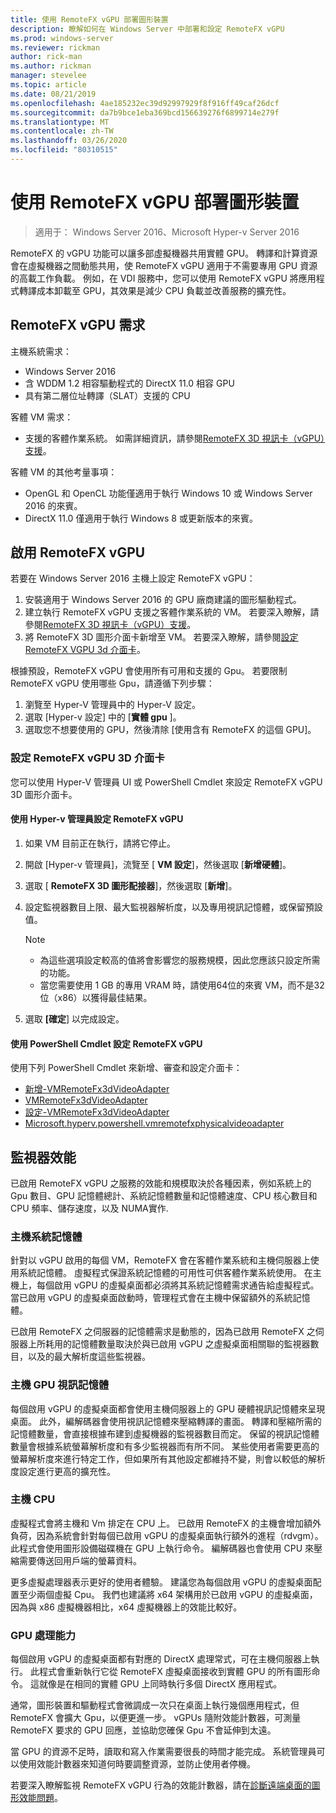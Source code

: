 ```yaml
---
title: 使用 RemoteFX vGPU 部署圖形裝置
description: 瞭解如何在 Windows Server 中部署和設定 RemoteFX vGPU
ms.prod: windows-server
ms.reviewer: rickman
author: rick-man
ms.author: rickman
manager: stevelee
ms.topic: article
ms.date: 08/21/2019
ms.openlocfilehash: 4ae185232ec39d92997929f8f916ff49caf26dcf
ms.sourcegitcommit: da7b9bce1eba369bcd156639276f6899714e279f
ms.translationtype: MT
ms.contentlocale: zh-TW
ms.lasthandoff: 03/26/2020
ms.locfileid: "80310515"
---
```

# <a name="deploy-graphics-devices-using-remotefx-vgpu"></a>使用 RemoteFX vGPU 部署圖形裝置

> 適用于： Windows Server 2016、Microsoft Hyper-v Server 2016

RemoteFX 的 vGPU 功能可以讓多部虛擬機器共用實體 GPU。 轉譯和計算資源會在虛擬機器之間動態共用，使 RemoteFX vGPU 適用于不需要專用 GPU 資源的高載工作負載。 例如，在 VDI 服務中，您可以使用 RemoteFX vGPU 將應用程式轉譯成本卸載至 GPU，其效果是減少 CPU 負載並改善服務的擴充性。

## <a name="remotefx-vgpu-requirements"></a>RemoteFX vGPU 需求

主機系統需求：

- Windows Server 2016
- 含 WDDM 1.2 相容驅動程式的 DirectX 11.0 相容 GPU
- 具有第二層位址轉譯（SLAT）支援的 CPU

客體 VM 需求：

- 支援的客體作業系統。 如需詳細資訊，請參閱[RemoteFX 3D 視訊卡（vGPU）支援](../../../remote/remote-desktop-services/rds-supported-config.md#remotefx-3d-video-adapter-vgpu-support)。

客體 VM 的其他考量事項：

- OpenGL 和 OpenCL 功能僅適用于執行 Windows 10 或 Windows Server 2016 的來賓。  
- DirectX 11.0 僅適用于執行 Windows 8 或更新版本的來賓。

## <a name="enable-remotefx-vgpu"></a>啟用 RemoteFX vGPU

若要在 Windows Server 2016 主機上設定 RemoteFX vGPU：

1. 安裝適用于 Windows Server 2016 的 GPU 廠商建議的圖形驅動程式。
2. 建立執行 RemoteFX vGPU 支援之客體作業系統的 VM。 若要深入瞭解，請參閱[RemoteFX 3D 視訊卡（vGPU）支援](../../../remote/remote-desktop-services/rds-supported-config.md#remotefx-3d-video-adapter-vgpu-support)。
3. 將 RemoteFX 3D 圖形介面卡新增至 VM。 若要深入瞭解，請參閱[設定 RemoteFX VGPU 3d 介面卡](#configure-the-remotefx-vgpu-3d-adapter)。

根據預設，RemoteFX vGPU 會使用所有可用和支援的 Gpu。 若要限制 RemoteFX vGPU 使用哪些 Gpu，請遵循下列步驟：

1. 瀏覽至 Hyper-V 管理員中的 Hyper-V 設定。
2. 選取 [Hyper-v 設定] 中的 [**實體 gpu** ]。
3. 選取您不想要使用的 GPU，然後清除 [使用含有 RemoteFX 的這個 GPU]。

### <a name="configure-the-remotefx-vgpu-3d-adapter"></a>設定 RemoteFX vGPU 3D 介面卡

您可以使用 Hyper-V 管理員 UI 或 PowerShell Cmdlet 來設定 RemoteFX vGPU 3D 圖形介面卡。

#### <a name="configure-remotefx-vgpu-with-hyper-v-manager"></a>使用 Hyper-v 管理員設定 RemoteFX vGPU

1. 如果 VM 目前正在執行，請將它停止。
2. 開啟 [Hyper-v 管理員]，流覽至 [ **VM 設定**]，然後選取 [**新增硬體**]。
3. 選取 [ **RemoteFX 3D 圖形配接器**]，然後選取 [**新增**]。
4. 設定監視器數目上限、最大監視器解析度，以及專用視訊記憶體，或保留預設值。

   > [!NOTE]
   > - 為這些選項設定較高的值將會影響您的服務規模，因此您應該只設定所需的功能。
   > - 當您需要使用 1 GB 的專用 VRAM 時，請使用64位的來賓 VM，而不是32位（x86）以獲得最佳結果。

5. 選取 **[確定**] 以完成設定。

#### <a name="configure-remotefx-vgpu-with-powershell-cmdlets"></a>使用 PowerShell Cmdlet 設定 RemoteFX vGPU

使用下列 PowerShell Cmdlet 來新增、審查和設定介面卡：

- [新增-VMRemoteFx3dVideoAdapter](https://docs.microsoft.com/powershell/module/hyper-v/add-vmremotefx3dvideoadapter?view=win10-ps)
- [VMRemoteFx3dVideoAdapter](https://docs.microsoft.com/powershell/module/hyper-v/get-vmremotefx3dvideoadapter?view=win10-ps)
- [設定-VMRemoteFx3dVideoAdapter](https://docs.microsoft.com/powershell/module/hyper-v/set-vmremotefx3dvideoadapter?view=win10-ps)
- [Microsoft.hyperv.powershell.vmremotefxphysicalvideoadapter](https://docs.microsoft.com/powershell/module/hyper-v/get-vmremotefxphysicalvideoadapter?view=win10-ps)

## <a name="monitor-performance"></a>監視器效能

已啟用 RemoteFX vGPU 之服務的效能和規模取決於各種因素，例如系統上的 Gpu 數目、GPU 記憶體總計、系統記憶體數量和記憶體速度、CPU 核心數目和 CPU 頻率、儲存速度，以及 NUMA實作.

### <a name="host-system-memory"></a>主機系統記憶體

針對以 vGPU 啟用的每個 VM，RemoteFX 會在客體作業系統和主機伺服器上使用系統記憶體。 虛擬程式保證系統記憶體的可用性可供客體作業系統使用。 在主機上，每個啟用 vGPU 的虛擬桌面都必須將其系統記憶體需求通告給虛擬程式。 當已啟用 vGPU 的虛擬桌面啟動時，管理程式會在主機中保留額外的系統記憶體。

已啟用 RemoteFX 之伺服器的記憶體需求是動態的，因為已啟用 RemoteFX 之伺服器上所耗用的記憶體數量取決於與已啟用 vGPU 之虛擬桌面相關聯的監視器數目，以及的最大解析度這些監視器。

### <a name="host-gpu-video-memory"></a>主機 GPU 視訊記憶體

每個啟用 vGPU 的虛擬桌面都會使用主機伺服器上的 GPU 硬體視訊記憶體來呈現桌面。 此外，編解碼器會使用視訊記憶體來壓縮轉譯的畫面。 轉譯和壓縮所需的記憶體數量，會直接根據布建到虛擬機器的監視器數目而定。 保留的視訊記憶體數量會根據系統螢幕解析度和有多少監視器而有所不同。 某些使用者需要更高的螢幕解析度來進行特定工作，但如果所有其他設定都維持不變，則會以較低的解析度設定進行更高的擴充性。

### <a name="host-cpu"></a>主機 CPU

虛擬程式會將主機和 Vm 排定在 CPU 上。 已啟用 RemoteFX 的主機會增加額外負荷，因為系統會針對每個已啟用 vGPU 的虛擬桌面執行額外的進程（rdvgm）。 此程式會使用圖形設備磁碟機在 GPU 上執行命令。 編解碼器也會使用 CPU 來壓縮需要傳送回用戶端的螢幕資料。

更多虛擬處理器表示更好的使用者體驗。 建議您為每個啟用 vGPU 的虛擬桌面配置至少兩個虛擬 Cpu。 我們也建議將 x64 架構用於已啟用 vGPU 的虛擬桌面，因為與 x86 虛擬機器相比，x64 虛擬機器上的效能比較好。

### <a name="gpu-processing-power"></a>GPU 處理能力

每個啟用 vGPU 的虛擬桌面都有對應的 DirectX 處理常式，可在主機伺服器上執行。 此程式會重新執行它從 RemoteFX 虛擬桌面接收到實體 GPU 的所有圖形命令。 這就像是在相同的實體 GPU 上同時執行多個 DirectX 應用程式。

通常，圖形裝置和驅動程式會微調成一次只在桌面上執行幾個應用程式，但 RemoteFX 會擴大 Gpu，以便更進一步。 vGPUs 隨附效能計數器，可測量 RemoteFX 要求的 GPU 回應，並協助您確保 Gpu 不會延伸到太遠。

當 GPU 的資源不足時，讀取和寫入作業需要很長的時間才能完成。 系統管理員可以使用效能計數器來知道何時要調整資源，並防止使用者停機。

若要深入瞭解監視 RemoteFX vGPU 行為的效能計數器，請在[診斷遠端桌面的圖形效能問題](https://docs.microsoft.com/azure/virtual-desktop/remotefx-graphics-performance-counters)。
